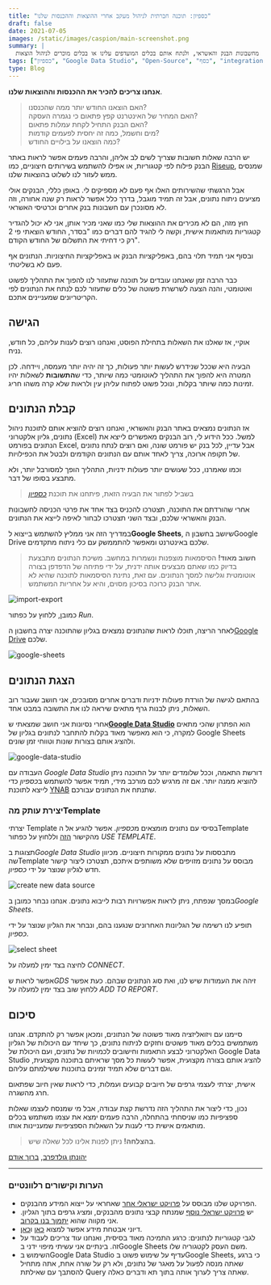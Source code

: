 ```yaml
---
title: "כספיון: תוכנה חברתית לניהול מעקב אחרי ההוצאות וההכנסות שלנו"
draft: false
date: 2021-07-05
images: /static/images/caspion/main-screenshot.png
summary: |
  איך למשוך בצורה אוטומטית את נתוני העובר ושב מחשבונות הבנק והאשראי, ולנתח אותם בכלים המועדפים עלינו או בכלים מוכרים לניהול הוצאות
tags: ["כספיון", "Google Data Studio", "Open-Source", "כסף", "integrations"]
type: Blog
---
```


**אנחנו צריכים להכיר את ההכנסות וההוצאות שלנו**.

> האם הוצאנו החודש יותר ממה שהכנסנו?  
> האם המחיר של האינטרנט קפץ פתאום כי נגמרה העסקה?  
> האם הבנק התחיל לקחת עמלות פתאום?  
> מים וחשמל, כמה זה יחסית לפעמים קודמות?  
> כמה הוצאנו על בילויים החודש?

יש הרבה שאלות חשובות שצריך לשים לב אליהן, והרבה פעמים אפשר לראות באתר הבנק פילוח לפי קטגוריות, או אפילו להשתמש בשירותים חיצוניים, כמו [Riseup](https://www.riseup.co.il/), שמנסים ממש לעזור לנו לשלוט בהוצאות שלנו.

אבל הרגשתי שהשירותים האלו אף פעם לא מספיקים לי. באופן כללי, הבנקים אולי מציעים ניתוח נתונים, אבל זה תמיד מוגבל, בדרך כלל אפשר לראות רק שנה אחורה, וזה לא מסונכרן עם חשבונות בנק אחרים וכרטיסי האשראי.

חוץ מזה, הם לא מכירים את ההוצאות שלי כמו שאני מכיר אותן, אני לא יכול להגדיר קטגוריות מותאמות אישית, וקשה לי להגיד להם דברים כמו "בסדר, החודש הוצאתי פי 2 רק כי דחיתי את התשלום של החודש הקודם".

ובסוף אני תמיד תלוי בהם, באפליקציות הבנק או באפליקציות החיצוניות. הנתונים אף פעם לא בשליטתי.

כבר הרבה זמן שאנחנו עובדים על תוכנה שתעזור לנו להפוך את התהליך לפשוט ואוטומטי, והנה הצעה לשרשרת פשוטה של כלים שתעזור לכם לנתח את הנתונים לפי הקריטריונים שמעניינים אתכם.

## הגישה

אוקיי, אז שאלנו את השאלות בתחילת הפוסט, ואנחנו רוצים לענות עליהם, כל חודש, נניח.

הבעיה היא שככל שנידרש לעשות יותר פעולות, כך זה יהיה יותר מעמסה, ויידחה. לכן המטרה היא להפוך את התהליך לאוטומטי כמה שיותר, כדי ש**התשובות** לשאלות יהיו זמינות כמה שיותר בקלות, ונוכל פשוט לפתוח עליהן עין ולראות שלא קרה משהו חריג.

## קבלת הנתונים

אז הנתונים נמצאים באתר הבנק והאשראי, ואנחנו רוצים להוציא אותם לתוכנת ניהול נתונים, גליון אלקטרוני (Excel) למשל. ככל הידוע לי, רוב הבנקים מאפשרים לייצא את הנתונים בפורמט Excel, אבל עדיין, לכל בנק יש פורמט שונה, ואם רוצים לנתח נתונים של תקופה ארוכה, צריך לאחד אותם עם הנתונים הקודמים ולבטל את הכפילויות.

וכמו שאמרנו, ככל שעושים יותר פעולות ידניות, התהליך הופך למסורבל יותר, ולא מתבצע בסופו של דבר.

> בשביל לפתור את הבעיה הזאת, פיתחנו את תוכנת [_כספיון_](https://brafdlog.github.io/caspion/)

אחרי שהורדתם את התוכנה, תצטרכו להכניס בצד אחד את פרטי הכניסה לחשבונות הבנק והאשראי שלכם, ובצד השני תצטרכו לבחור לאיפה לייצא את הנתונים.

במדריך הזה אני ממליץ להשתמש בייצוא ל**Google Sheets**, שיושב בחשבון הGoogle Drive שלכם באינטרנט ומאפשר להתממשק עם כלי ניתוח מתקדמים.

> **חשוב מאוד!** הסיסמאות מוצפנות ונשמרות במחשב. משיכת הנתונים מתבצעת בדיוק כמו שאתם מבצעים אותה ידנית, על ידי פתיחה של הדפדפן בצורה אוטומטית וגלישה למסך הנתונים.
> עם זאת, נתינת הסיסמאות לתוכנה שהיא לא אתר הבנק כרוכה בסיכון מסוים, והיא על אחריות המשתמש.

![import-export](/static/images/caspion/import-export.png)

כמובן, ללחוץ על כפתור _Run_.

לאחר הריצה, תוכלו לראות שהנתונים נמצאים בגליון שהתוכנה יצרה בחשבון ה[Google Drive](http://sheets.google.com/) שלכם.

![google-sheets](/static/images/caspion/google-sheets.png)

## הצגת הנתונים

בהתאם לגישה של הורדת פעולות ידניות ודברים אחרים מסובכים, אני חושב שעבור רוב השאלות, ניתן לבנות גרף מתאים שיראה לנו את התשובה במבט אחד.

אחרי נסיונות אני חושב שמצאתי ש[**Google Data Studio**](https://datastudio.google.com/overview) הוא הפתרון שהכי מתאים למקרה, כי הוא מאפשר מאוד בקלות להתחבר לנתונים בגליון של Google Sheets ולהציג אותם בצורות שונות וטווחי זמן שונים.

![google-data-studio](/static/images/caspion/google-data-studio.png)

העבודה עם _Google Data Studio_ דורשת התאמה, וככל שלומדים יותר על התוכנה ניתן להוציא ממנה יותר. אם זה מרגיש לכם מורכב מידי, תמיד אפשר להשתמש ב*כספיון* כדי לייצא לתוכנת [YNAB](https://www.youneedabudget.com/) שתנתח את הנתונים עבורכם.

### יצירת עותק מהTemplate

יצרתי Template בסיסי עם נתונים מומצאים מ*כספיון*. אפשר להגיע אל הTemplate מהקישור [הזה](https://datastudio.google.com/u/0/reporting/fd383078-4d62-429d-b7da-998d299f1c65/preview) וללחוץ על כפתור _USE TEMPLATE_.

תצוגות ב*Google Data Studio* מתבססות על נתונים ממקורות חיצוניים. מכיוון שהTemplate מבוסס על נתונים מזויפים שלא משותפים איתכם, תצטרכו ליצור קישור חדש לגליון שנוצר על ידי _כספיון_.

![create new data source](/static/images/caspion/create-new-data-source.png)

במסך שנפתח, ניתן לראות אפשרויות רבות לייבוא נתונים. אנחנו נבחר כמובן ב*Google Sheets*.

תופיע לנו רשימה של הגליונות האחרונים שנגענו בהם, ונבחר את הגליון שנוצר על ידי _כספיון_.

![select sheet](/static/images/caspion/select-sheet.png)

לחיצה בצד ימין למעלה על _CONNECT_.

אפשר לראות ש*GDS* זיהה את העמודות שיש לנו, ואת סוג הנתונים שבהם. כעת אפשר ללחוץ שוב בצד ימין למעלה על _ADD TO REPORT_.

## סיכום

סיימנו עם ויזואליזציה מאוד פשוטה של הנתונים, ומכאן אפשר רק להתקדם. אנחנו משתמשים בכלים מאוד פשוטים וחזקים לניתוח נתונים, כך שיחד עם היכולות של הגליון האלקטרוני לבצע התאמות וחישובים לכמויות של נתונים, ועם היכולת של Google Data Studio להציג אותם בצורה מקצועית, אפשר לעשות כל מסך שראיתם בתוכנה מקצועית, וגם דברים שלא תמיד זמינים בתוכנות ששילמתם עליהם.

אישית, יצרתי לעצמי גרפים של חיובים קבועים ועמלות, כדי לראות שאין חיוב שפתאום חרג מהשגרה.

נכון, כדי ליצור את התהליך הזה נדרשת קצת עבודה, אבל מי שמנסח לעצמו שאלות ספציפיות כמו שניסחתי בהתחלה, הרבה פעמים ימצא את עצמו משתמש בכלים מותאמים אישית כדי לענות על השאלות הספציפיות שמעניינות אותו.

> **בהצלחה!** ניתן לפנות אלינו לכל שאלה שיש.

[יהונתן גולדפרב](), [ברוך אודם](mailto:baruchiro@gmail.com)

---

### הערות וקישורים רלוונטיים

- הפרויקט שלנו מבוסס על [פרויקט ישראלי אחר](https://github.com/eshaham/israeli-bank-scrapers) שאחראי על ייצוא המידע מהבנקים.
- יש [פרויקט ישראלי נוסף](https://github.com/raziele/creditCardAnalysis) שמנתח קבצי נתונים מהבנקים, ומציג גרפים בתוך הגליון. אני מקווה שהוא [יתמוך בנו בקרוב](https://github.com/raziele/creditCardAnalysis/issues/10).
- דיוני אבטחת מידע אפשר למצוא [כאן](https://github.com/brafdlog/caspion/issues?q=is%3Aopen+is%3Aissue+label%3Asecurity) ו[כאן](https://github.com/eshaham/israeli-bank-scrapers/issues/588).
- לגבי קטגוריות לנתונים: כרגע התמיכה מאוד בסיסית, ואנחנו עוד צריכים לעבוד על זה. בינתיים אני עשיתי מיפוי ידני בGoogle Sheets משם העסק לקטגוריה שלו.
- השימוש בGoogle Data Studio עדיף על שימוש פשוט בGoogle Sheets, כי ברגע שאתה מנסה לפעול על מאגר של נתונים, ולא רק על שורה אחת, אתה מתחיל להסתבך עם שאילתת Query שאתה צריך לערוך אותה בתוך תא ודברים כאלה.

